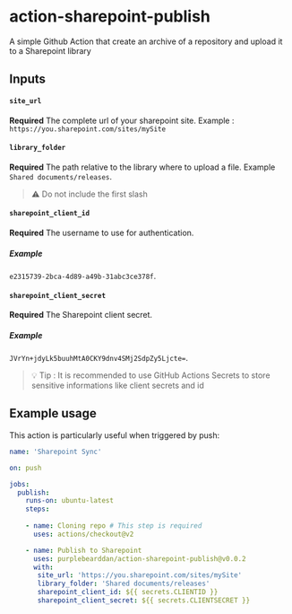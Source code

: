 # action-sharepoint-publish
A simple Github Action that create an archive of a repository and upload it to a Sharepoint library

## Inputs

#### `site_url`

**Required** The complete url of your sharepoint site. Example : `https://you.sharepoint.com/sites/mySite`

#### `library_folder`

**Required** The path relative to the library where to upload a file. Example `Shared documents/releases`.

> :warning: Do not include the first slash

#### `sharepoint_client_id`

**Required** The username to use for authentication. 

##### Example 

`e2315739-2bca-4d89-a49b-31abc3ce378f`.

#### `sharepoint_client_secret`

**Required** The Sharepoint client secret. 

##### Example

`JVrYn+jdyLk5buuhMtA0CKY9dnv4SMj2SdpZy5Ljcte=`. 

> :bulb: Tip : It is recommended to use GitHub Actions Secrets to store sensitive informations like client secrets and id

## Example usage 

This action is particularly useful when triggered by push:

```yml
name: 'Sharepoint Sync'

on: push

jobs:
  publish:
    runs-on: ubuntu-latest
    steps:
    
    - name: Cloning repo # This step is required
      uses: actions/checkout@v2

    - name: Publish to Sharepoint
      uses: purplebearddan/action-sharepoint-publish@v0.0.2
      with:
       site_url: 'https://you.sharepoint.com/sites/mySite'
       library_folder: 'Shared documents/releases'
       sharepoint_client_id: ${{ secrets.CLIENTID }}
       sharepoint_client_secret: ${{ secrets.CLIENTSECRET }}
```
